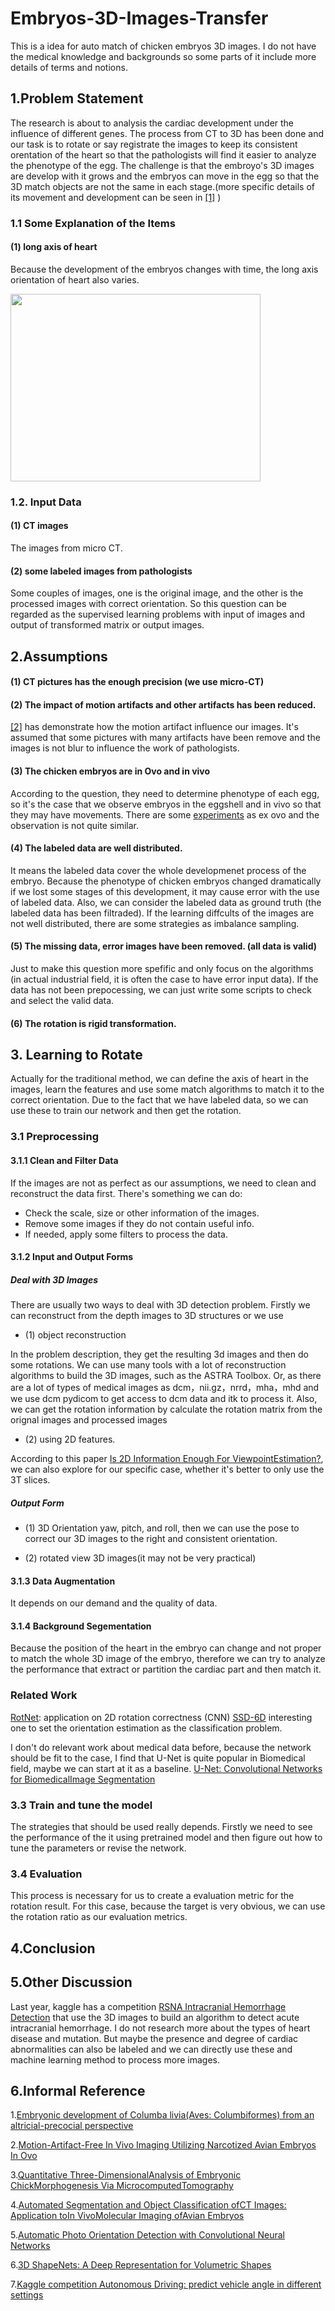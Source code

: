 # Embryos-3D-Images-Transfer

This is a idea for auto match of chicken embryos 3D images. I do not have the medical knowledge and backgrounds so some parts of it include more details of terms and notions.


## 1.Problem Statement

The research is about to analysis the cardiac development under the influence of different genes. The process from CT to 3D has been done and our task is to rotate or say registrate the images to keep its consistent orentation of the heart so that the pathologists will find it easier to analyze the phenotype of the egg. The challenge is that the embroyo's 3D images are develop with it grows and the embryos can move in the egg so that the 3D match objects are not the same in each stage.(more specific details of its movement and development can be seen in <a href="#1" >[1]</a>  )


### 1.1 Some Explanation of the Items

#### (1) long axis of heart

Because the development of the embryos changes with time, the long axis orientation of heart also varies.

<img width="400" height="300" src="https://image.slidesharecdn.com/cardiacus-090930141613-phpapp02/95/cardiac-us-16-728.jpg?cb=1254320229"/>

### 1.2. Input Data

#### (1) CT images

The images from micro CT. 

#### (2) some labeled images from pathologists

Some couples of images, one is the original image, and the other is the processed images with correct orientation. So this question can be regarded as the supervised learning problems with input of images and output of transformed matrix or output images.

## 2.Assumptions

#### (1) CT pictures has the enough precision (we use micro-CT)

#### (2) The impact of motion artifacts and other artifacts has been reduced. 

<a href="#2" >[2]</a> has demonstrate how the motion artifact influence our images. It's assumed that some pictures with many artifacts have been remove and the images is not blur to influence the work of pathologists.  

#### (3) The chicken embryos are in Ovo and in vivo

According to the question, they need to determine phenotype of each egg, so it's the case that we observe embryos in the eggshell and in vivo so that they may have movements. There are some [experiments](https://abt.ucpress.edu/content/74/9/628) as ex ovo and the observation is not quite similar.

#### (4) The labeled data are well distributed.

It means the labeled data cover the whole developmenet process of the embryo. Because the phenotype of chicken embryos changed dramatically if we lost some stages of this development, it may cause error with the use of labeled data. Also, we can consider the labeled data as ground truth (the labeled data has been filtraded). If the learning diffcults of the images are not well distributed, there are some strategies as imbalance sampling.

#### (5) The missing data, error images have been removed. (all data is valid)

Just to make this question more spefific and only focus on the algorithms (in actual industrial field, it is often the case to have error input data). If the data has not been prepocessing, we can just write some scripts to check and select the valid data.

#### (6) The rotation is rigid transformation.

## 3. Learning to Rotate

Actually for the traditional method, we can define the axis of heart in the images, learn the features and use some match algorithms to match it to the correct orientation. Due to the fact that we have labeled data, so we can use these to train our network and then get the rotation. 

### 3.1 Preprocessing

#### 3.1.1 Clean and Filter Data 

If the images are not as perfect as our assumptions, we need to clean and reconstruct the data first. There's something we can do:
- Check the scale, size or other information of the images.
- Remove some images if they do not contain useful info.
- If needed, apply some filters to process the data.

#### 3.1.2 Input and Output Forms

##### Deal with 3D Images

There are usually two ways to deal with 3D detection problem. Firstly we can reconstruct from the depth images to 3D structures or we use 

- (1) object reconstruction

In the problem description, they get the resulting 3d images and then do some rotations. We can use many tools with a lot of reconstruction algorithms to build the 3D images, such as the ASTRA Toolbox. Or, as there are a lot of types of medical images as dcm，nii.gz，nrrd，mha，mhd and we use dcm pydicom to get access to dcm data and itk to process it. Also, we can get the rotation information by calculate the rotation matrix from the orignal images and processed images 

- (2) using 2D features.

According to this paper [Is 2D Information Enough For ViewpointEstimation?](http://www.bmva.org/bmvc/2014/files/paper048.pdf), we can also explore for our specific case, whether it's better to only use the 3T slices.

##### Output Form

- (1) 3D Orientation
yaw, pitch, and roll, then we can use the pose to correct our 3D images to the right and consistent orientation.

- (2) rotated view
3D images(it may not be very practical)

#### 3.1.3 Data Augmentation

It depends on our demand and the quality of data.

#### 3.1.4 Background Segementation

Because the position of the heart in the embryo can change and not proper to match the whole 3D image of the embryo, therefore we can try to analyze the performance that extract or partition the cardiac part and then match it.

### Related Work
[RotNet](https://github.com/d4nst/RotNet): application on 2D rotation correctness (CNN)
[SSD-6D](https://github.com/wadimkehl/ssd-6d) interesting one to set the orientation estimation as the classification problem.

I don't do relevant work about medical data before, because the network should be fit to the case, I find that U-Net is quite popular in Biomedical field, maybe we can start at it as a baseline. [U-Net: Convolutional Networks for BiomedicalImage Segmentation](https://arxiv.org/pdf/1505.04597.pdf)

### 3.3 Train and tune the model

The strategies that should be used really depends. Firstly we need to see the performance of the it using pretrained model and then figure out how to tune the parameters or revise the network.

### 3.4 Evaluation

This process is necessary for us to create a evaluation metric for the rotation result. For this case, because the target is very obvious, we can use the rotation ratio as our evaluation metrics.

## 4.Conclusion

## 5.Other Discussion

Last year, kaggle has a competition [RSNA Intracranial Hemorrhage Detection](https://www.kaggle.com/c/rsna-intracranial-hemorrhage-detection/) that use the 3D images to build an algorithm to detect acute intracranial hemorrhage. I do not research more about the types of heart disease and mutation. But maybe the presence and degree of cardiac abnormalities can also be labeled and we can directly use these and machine learning method to process more images.

## 6.Informal Reference

<a id="1"/> 1.[Embryonic development of Columba livia(Aves: Columbiformes) from an altricial-precocial perspective](https://www.researchgate.net/publication/260764808_Embryonic_development_of_Columba_liviaAves_Columbiformes_from_an_altricial-precocial_perspective)

<a id="2"/> 2.[Motion-Artifact-Free In Vivo Imaging Utilizing Narcotized Avian Embryos In Ovo](https://www.researchgate.net/publication/44677254_Motion-Artifact-Free_In_Vivo_Imaging_Utilizing_Narcotized_Avian_Embryos_In_Ovo)


<a id="3"/> 3.[Quantitative Three-DimensionalAnalysis of Embryonic ChickMorphogenesis Via MicrocomputedTomography](https://anatomypubs.onlinelibrary.wiley.com/doi/pdf/10.1002/ar.21276)

<a id="4"/> 4.[Automated Segmentation and Object Classification ofCT Images: Application toIn VivoMolecular Imaging ofAvian Embryos](http://downloads.hindawi.com/journals/ijbi/2013/508474.pdf)

5.[Automatic Photo Orientation Detection with Convolutional Neural Networks](https://www.cs.toronto.edu/~guerzhoy/oriviz/crv17.pdf)

6.[3D ShapeNets: A Deep Representation for Volumetric Shapes](https://vision.princeton.edu/projects/2014/3DShapeNets/paper.pdf)

7.[Kaggle competition Autonomous Driving: predict vehicle angle in different settings](https://www.kaggle.com/c/pku-autonomous-driving)
